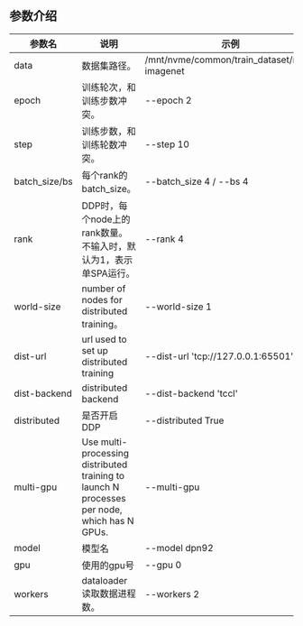 ## 参数介绍

参数名 | 说明 | 示例
-----------------|-----------------|-----------------
data | 数据集路径。 | /mnt/nvme/common/train_dataset/mini-imagenet
epoch| 训练轮次，和训练步数冲突。 | --epoch 2
step | 训练步数，和训练轮数冲突。 | --step 10
batch_size/bs | 每个rank的batch_size。 | --batch_size 4 / --bs 4
rank | DDP时，每个node上的rank数量。不输入时，默认为1，表示单SPA运行。 | --rank 4
world-size| number of nodes for distributed training。| --world-size 1
dist-url| url used to set up distributed training | --dist-url 'tcp://127.0.0.1:65501'
dist-backend| distributed backend | --dist-backend 'tccl'
distributed | 是否开启DDP | --distributed True
multi-gpu | Use multi-processing distributed training to launch N processes per node, which has N GPUs.  | --multi-gpu
model | 模型名 | --model dpn92
gpu | 使用的gpu号 | --gpu 0
workers | dataloader读取数据进程数。 | --workers 2